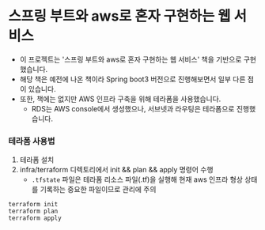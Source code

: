 # 스프링 부트와 aws로 혼자 구현하는 웹 서비스 
* 이 프로젝트는 '스프링 부트와 aws로 혼자 구현하는 웹 서비스' 책을 기반으로 구현했습니다.
* 해당 책은 예전에 나온 책이라 Spring boot3 버전으로 진행해보면서 일부 다른 점이 있습니다.
* 또한, 책에는 없지만 AWS 인프라 구축을 위해 테라폼을 사용했습니다. 
  * RDS는 AWS console에서 생성했으나, 서브넷과 라우팅은 테라폼으로 진행했습니다.

### 테라폼 사용법 
1. 테라폼 설치 
2. infra/terraform 디렉토리에서 init && plan && apply 명령어 수행
   * `.tfstate` 파일은 테라폼 리소스 파일(.tf)을 실행해 현재 aws 인프라 형상 상태를 기록하는 중요한 파일이므로 관리에 주의
```shell 
terraform init 
terraform plan 
terraform apply 
```
